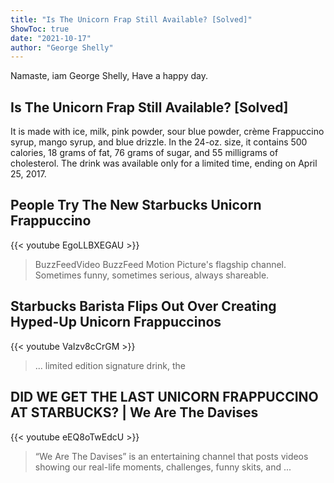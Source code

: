 ```yaml
---
title: "Is The Unicorn Frap Still Available? [Solved]"
ShowToc: true 
date: "2021-10-17"
author: "George Shelly" 
---
```


Namaste, iam George Shelly, Have a happy day.
## Is The Unicorn Frap Still Available? [Solved]
 It is made with ice, milk, pink powder, sour blue powder, crème Frappuccino syrup, mango syrup, and blue drizzle. In the 24-oz. size, it contains 500 calories, 18 grams of fat, 76 grams of sugar, and 55 milligrams of cholesterol. The drink was available only for a limited time, ending on April 25, 2017.

## People Try The New Starbucks Unicorn Frappuccino
{{< youtube EgoLLBXEGAU >}}
>BuzzFeedVideo BuzzFeed Motion Picture's flagship channel. Sometimes funny, sometimes serious, always shareable.

## Starbucks Barista Flips Out Over Creating Hyped-Up Unicorn Frappuccinos
{{< youtube VaIzv8cCrGM >}}
>... limited edition signature drink, the 

## DID WE GET THE LAST UNICORN FRAPPUCCINO AT STARBUCKS? | We Are The Davises
{{< youtube eEQ8oTwEdcU >}}
>“We Are The Davises” is an entertaining channel that posts videos showing our real-life moments, challenges, funny skits, and ...

